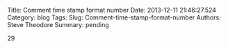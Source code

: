 Title: Comment time stamp format number
Date: 2013-12-11 21:46:27.524
Category: blog
Tags: 
Slug: Comment-time-stamp-format-number
Authors: Steve Theodore
Summary: pending

29

